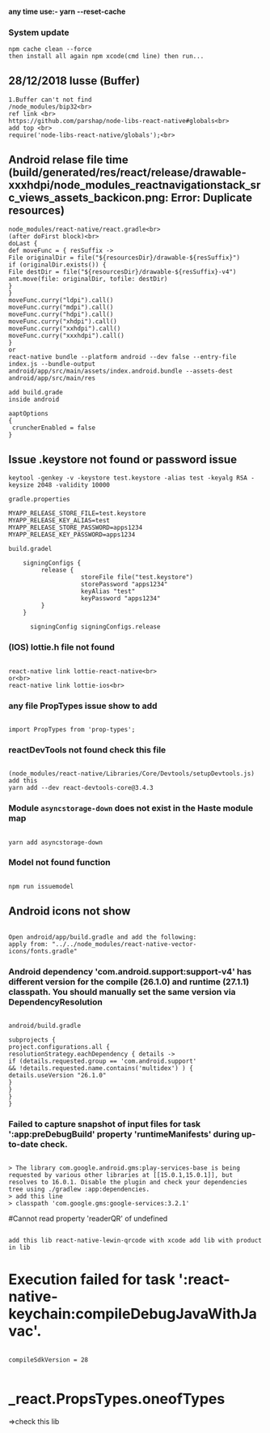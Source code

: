 #### any time use:- yarn --reset-cache

### System update

```
npm cache clean --force
then install all again npm xcode(cmd line) then run...
```

## 28/12/2018 Iusse (Buffer)

```
1.Buffer can't not find
/node_modules/bip32<br>
ref link <br>
https://github.com/parshap/node-libs-react-native#globals<br>
add top <br>
require('node-libs-react-native/globals');<br>
```

## Android relase file time (build/generated/res/react/release/drawable-xxxhdpi/node_modules_reactnavigationstack_src_views_assets_backicon.png: Error: Duplicate resources)

```
node_modules/react-native/react.gradle<br>
(after doFirst block)<br>
doLast {
def moveFunc = { resSuffix ->
File originalDir = file("${resourcesDir}/drawable-${resSuffix}")
if (originalDir.exists()) {
File destDir = file("${resourcesDir}/drawable-${resSuffix}-v4")
ant.move(file: originalDir, tofile: destDir)
}
}
moveFunc.curry("ldpi").call()
moveFunc.curry("mdpi").call()
moveFunc.curry("hdpi").call()
moveFunc.curry("xhdpi").call()
moveFunc.curry("xxhdpi").call()
moveFunc.curry("xxxhdpi").call()
}
or
react-native bundle --platform android --dev false --entry-file index.js --bundle-output android/app/src/main/assets/index.android.bundle --assets-dest android/app/src/main/res

add build.grade
inside android

aaptOptions
{
 cruncherEnabled = false
}
```

## Issue .keystore not found or password issue

```
keytool -genkey -v -keystore test.keystore -alias test -keyalg RSA -keysize 2048 -validity 10000

gradle.properties

MYAPP_RELEASE_STORE_FILE=test.keystore
MYAPP_RELEASE_KEY_ALIAS=test
MYAPP_RELEASE_STORE_PASSWORD=apps1234
MYAPP_RELEASE_KEY_PASSWORD=apps1234

build.gradel

    signingConfigs {
         release {
                    storeFile file("test.keystore")
                    storePassword "apps1234"
                    keyAlias "test"
                    keyPassword "apps1234"
         }
    }

      signingConfig signingConfigs.release

```

### (IOS) lottie.h file not found

```

react-native link lottie-react-native<br>
or<br>
react-native link lottie-ios<br>

```

### any file PropTypes issue show to add

```

import PropTypes from 'prop-types';

```

### reactDevTools not found check this file

```

(node_modules/react-native/Libraries/Core/Devtools/setupDevtools.js)
add this
yarn add --dev react-devtools-core@3.4.3

```

### Module `asyncstorage-down` does not exist in the Haste module map

```

yarn add asyncstorage-down

```

### Model not found function

```

npm run issuemodel

```

## Android icons not show

```

Open android/app/build.gradle and add the following:
apply from: "../../node_modules/react-native-vector-icons/fonts.gradle"

```

### Android dependency 'com.android.support:support-v4' has different version for the compile (26.1.0) and runtime (27.1.1) classpath. You should manually set the same version via DependencyResolution

```

android/build.gradle

subprojects {
project.configurations.all {
resolutionStrategy.eachDependency { details ->
if (details.requested.group == 'com.android.support'
&& !details.requested.name.contains('multidex') ) {
details.useVersion "26.1.0"
}
}
}
}

```

### Failed to capture snapshot of input files for task ':app:preDebugBuild' property 'runtimeManifests' during up-to-date check.

```

> The library com.google.android.gms:play-services-base is being requested by various other libraries at [[15.0.1,15.0.1]], but resolves to 16.0.1. Disable the plugin and check your dependencies tree using ./gradlew :app:dependencies.
> add this line
> classpath 'com.google.gms:google-services:3.2.1'

```

#Cannot read property 'readerQR' of undefined

```

add this lib react-native-lewin-qrcode with xcode add lib with product in lib

```

# Execution failed for task ':react-native-keychain:compileDebugJavaWithJavac'.

```

compileSdkVersion = 28

```

```

```


#  _react.PropsTypes.oneofTypes

=>check this lib

